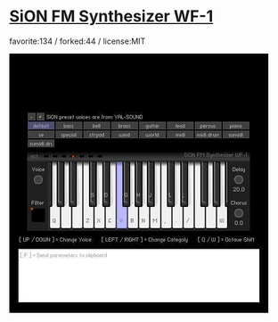 # [SiON FM Synthesizer WF-1](http://wonderfl.net/c/fbIa)

favorite:134 / forked:44 / license:MIT

![thumbnail](./thumbnail.jpg)